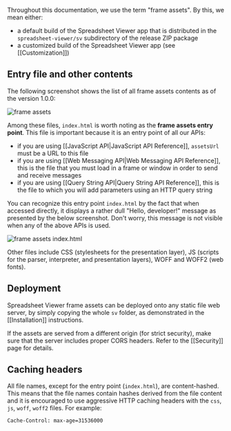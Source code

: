 Throughout this documentation, we use the term "frame assets". By this, we mean either:

- a default build of the Spreadsheet Viewer app that is distributed in the `spreadsheet-viewer/sv` subdirectory of the release ZIP package
- a customized build of the Spreadsheet Viewer app (see [[Customization]])

## Entry file and other contents

The following screenshot shows the list of all frame assets contents as of the version 1.0.0:

![frame assets](/docs/next/img/frame_assets.png)

Among these files, `index.html` is worth noting as the **frame assets entry point**. This file is important because it is an entry point of all our APIs:

- if you are using [[JavaScript API|JavaScript API Reference]], `assetsUrl` must be a URL to this file
- if you are using [[Web Messaging API|Web Messaging API Reference]], this is the file that you must load in a frame or window in order to send and receive messages
- if you are using [[Query String API|Query String API Reference]], this is the file to which you will add parameters using an HTTP query string

You can recognize this entry point `index.html` by the fact that when accessed directly, it displays a rather dull "Hello, developer!" message as presented by the below screenshot. Don't worry, this message is not visible when any of the above APIs is used.

![frame assets index.html](/docs/next/img/frame_assets_index_html.png)

Other files include CSS (stylesheets for the presentation layer), JS (scripts for the parser, interpreter, and presentation layers), WOFF and WOFF2 (web fonts).

## Deployment

Spreadsheet Viewer frame assets can be deployed onto any static file web server, by simply copying the whole `sv` folder, as demonstrated in the [[Installation]] instructions.

If the assets are served from a different origin (for strict security), make sure that the server includes proper CORS headers. Refer to the [[Security]] page for details.

## Caching headers

All file names, except for the entry point (`index.html`), are content-hashed. This means that the file names contain hashes derived from the file content and it is encouraged to use aggressive HTTP caching headers with the `css`, `js`, `woff`, `woff2` files. For example:

```
Cache-Control: max-age=31536000
```